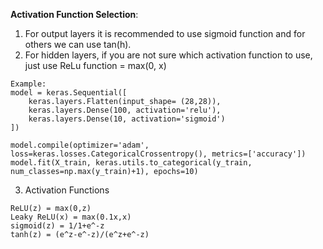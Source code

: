 **Activation Function Selection**:
1. For output layers it is recommended to use sigmoid function and for others we can use tan(h).
2. For hidden layers, if you are not sure which activation function to use, just use ReLu function = max(0, x)
```
Example:
model = keras.Sequential([
    keras.layers.Flatten(input_shape= (28,28)),
    keras.layers.Dense(100, activation='relu'),
    keras.layers.Dense(10, activation='sigmoid')
])

model.compile(optimizer='adam', loss=keras.losses.CategoricalCrossentropy(), metrics=['accuracy'])
model.fit(X_train, keras.utils.to_categorical(y_train, num_classes=np.max(y_train)+1), epochs=10)
```
3. Activation Functions 
```
ReLU(z) = max(0,z)
Leaky ReLU(x) = max(0.1x,x)
sigmoid(z) = 1/1+e^-z
tanh(z) = (e^z-e^-z)/(e^z+e^-z)
```
